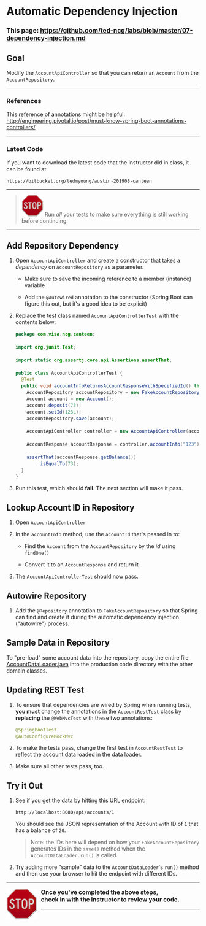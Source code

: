 # Automatic Dependency Injection

### This page: https://github.com/ted-ncg/labs/blob/master/07-dependency-injection.md

## Goal

Modify the `AccountApiController` so that you can return an `Account` from the `AccountRepository`.

----

### References

This reference of annotations might be helpful: http://engineering.pivotal.io/post/must-know-spring-boot-annotations-controllers/

----

### Latest Code

If you want to download the latest code that the instructor did in class, it can be found at:

```
https://bitbucket.org/tedmyoung/austin-201908-canteen
```

----

> <img src="stop-sign.jpg" width="56" /> Run *all* your tests to make sure everything is still working before continuing.

----

## Add Repository Dependency

1. Open `AccountApiController` and create a constructor that takes a *dependency* on `AccountRepository` as a parameter.

   * Make sure to save the incoming reference to a member (instance) variable
   
   * Add the `@Autowired` annotation to the constructor (Spring Boot can figure this out, but it's a good idea to be explicit)

1. Replace the test class named `AccountApiControllerTest` with the contents below:

   ```java
   package com.visa.ncg.canteen;
   
   import org.junit.Test;
   
   import static org.assertj.core.api.Assertions.assertThat;
   
   public class AccountApiControllerTest {
     @Test
     public void accountInfoReturnsAccountResponseWithSpecifiedId() throws Exception {
       AccountRepository accountRepository = new FakeAccountRepository();
       Account account = new Account();
       account.deposit(73);
       account.setId(123L);
       accountRepository.save(account);

       AccountApiController controller = new AccountApiController(accountRepository);
    
       AccountResponse accountResponse = controller.accountInfo("123");

       assertThat(accountResponse.getBalance())
           .isEqualTo(73);
     }
   }
   ```

1. Run this test, which should **fail**. The next section will make it pass.

## Lookup Account ID in Repository

1. Open `AccountApiController`

1. In the `accountInfo` method, use the `accountId` that's passed in to:

    * Find the `Account` from the `AccountRepository` by the *id* using `findOne()`
    
    * Convert it to an `AccountResponse` and return it

1. The `AccountApiControllerTest` should now pass.

## Autowire Repository

1. Add the `@Repository` annotation to `FakeAccountRepository` so that Spring can find and create it during the automatic dependency injection ("autowire") process.

## Sample Data in Repository

To "pre-load" some account data into the repository, copy the entire file
[AccountDataLoader.java](https://github.com/ted-ncg/labs/blob/master/AccountDataLoader.java)
into the production code directory with the other domain classes.

## Updating REST Test

1. To ensure that dependencies are wired by Spring when running tests,
   **you must** change the annotations in the `AccountRestTest` 
   class by **replacing** the `@WebMvcTest` with these two annotations:

      ```java
      @SpringBootTest
      @AutoConfigureMockMvc
      ```

1. To make the tests pass, change the first test in `AccountRestTest` 
   to reflect the account data loaded in the data loader.

1. Make sure all other tests pass, too.

## Try it Out

1. See if you get the data by hitting this URL endpoint:

   ```
   http://localhost:8080/api/accounts/1
   ```
   
   You should see the JSON representation of the Account with ID of `1` that has a balance of `20`.

   > Note: the IDs here will depend on how your `FakeAccountRepository` generates IDs in the
     `save()` method when the `AccountDataLoader.run()` is called.

1. Try adding more "sample" data to the `AccountDataLoader`'s `run()` method 
   and then use your browser to hit the endpoint with different IDs.

----

<div style="padding-right: 8px;">
  <p style="text-align: left; font-size: 110%; font-weight: 700;">
    <img src="/stop-sign.jpg" style="float: left; vertical-align: middle; width: 80px; padding-right: 10px">Once you've completed the above steps,<br/>
    check in with the instructor to review your code.
  </p>
</div>

----  
